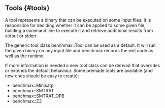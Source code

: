 ## Tools {#tools}

A tool represents a binary that can be executed on some input files.
It is responsible for deciding whether it can be applied to some given file, building a command line to execute it and retrieve additional results from stdout or stderr.

The generic tool class benchmax::Tool can be used as a default.
It will run the given binary on any input file and benchmax records the exit code as well as the runtime.

If more information is needed a new tool class can be derived that overrides or extends the default behaviour. Some premade tools are available (and new ones should be easy to create):

- benchmax::Minisatp
- benchmax::SMTRAT
- benchmax::SMTRAT_OPB
- benchmax::Z3